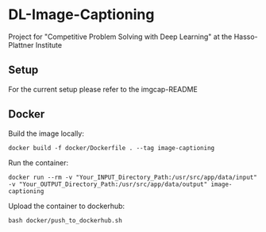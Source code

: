# DL-Image-Captioning
Project for "Competitive Problem Solving with Deep Learning" at the Hasso-Plattner Institute

## Setup
For the current setup please refer to the imgcap-README

## Docker

Build the image locally:

``docker build -f docker/Dockerfile . --tag image-captioning``

Run the container:

``docker run --rm -v "Your_INPUT_Directory_Path:/usr/src/app/data/input" -v "Your_OUTPUT_Directory_Path:/usr/src/app/data/output" image-captioning``

Upload the container to dockerhub:

``bash docker/push_to_dockerhub.sh``
